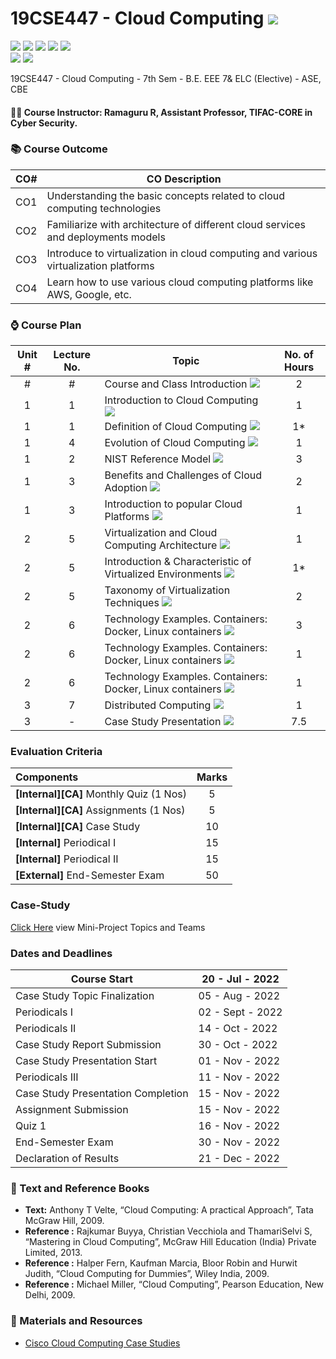 # 19CSE447 - Cloud Computing ![](https://img.shields.io/badge/-Live-brightgreen)
![](https://img.shields.io/badge/Batch-19EEE-lightgreen) ![](https://img.shields.io/badge/Batch-19ELC-lightgreen) ![](https://img.shields.io/badge/UG-blue) ![](https://img.shields.io/badge/Subject-Cloud-blue) ![](https://img.shields.io/badge/Subject-Elective-purple)  <br/>
![](https://img.shields.io/badge/Lecture-3-orange)  ![](https://img.shields.io/badge/Credits-3-orange)

19CSE447 - Cloud Computing - 7th Sem - B.E. EEE 7&amp; ELC (Elective) - ASE, CBE

#### :teacher: Course Instructor:  Ramaguru R, Assistant Professor, TIFAC-CORE in Cyber Security.

### :books: Course Outcome

| CO#  | CO Description |
|------|----------------|
| CO1 | Understanding the basic concepts related to cloud computing technologies |
| CO2 | Familiarize with architecture of different cloud services and deployments models |
| CO3 | Introduce to virtualization in cloud computing and various virtualization platforms |
| CO4 | Learn how to use various cloud computing platforms like AWS, Google, etc. |

### :watch: Course Plan 

| Unit # | Lecture No. | Topic | No. of Hours |
|:------:|:-----------:|-------|:------------:|
| # | # | Course and Class Introduction ![](https://img.shields.io/badge/-Completed-brightgreen) | 2 |
| 1 | 1 | Introduction to Cloud Computing ![](https://img.shields.io/badge/-Completed-brightgreen) | 1 |
| 1 | 1 | Definition of Cloud Computing ![](https://img.shields.io/badge/-Completed-brightgreen)| 1* |
| 1 | 4 | Evolution of Cloud Computing ![](https://img.shields.io/badge/-Completed-brightgreen) | 1 |
| 1 | 2 | NIST Reference Model ![](https://img.shields.io/badge/-Completed-brightgreen) | 3 |
| 1 | 3 | Benefits and Challenges of Cloud Adoption ![](https://img.shields.io/badge/-Completed-brightgreen) | 2 |
| 1 | 3 | Introduction to popular Cloud Platforms ![](https://img.shields.io/badge/-Completed-brightgreen) | 1 |
| 2 | 5 | Virtualization and Cloud Computing Architecture ![](https://img.shields.io/badge/-Completed-brightgreen) | 1 | 
| 2 | 5 | Introduction & Characteristic of Virtualized Environments ![](https://img.shields.io/badge/-Completed-brightgreen) | 1* |
| 2 | 5 | Taxonomy of Virtualization Techniques ![](https://img.shields.io/badge/-Completed-brightgreen) | 2 |
| 2 | 6 | Technology Examples. Containers: Docker, Linux containers ![](https://img.shields.io/badge/-Completed-brightgreen) | 3 |
| 2 | 6 | Technology Examples. Containers: Docker, Linux containers ![](https://img.shields.io/badge/-Assignment-purple) | 1 |
| 2 | 6 | Technology Examples. Containers: Docker, Linux containers ![](https://img.shields.io/badge/-Quiz-darkblue) | 1 |
| 3 | 7 | Distributed Computing ![](https://img.shields.io/badge/-Completed-brightgreen) | 1 |
| 3 | - | Case Study Presentation ![](https://img.shields.io/badge/-Completed-brightgreen) | 7.5 |


### Evaluation Criteria

| Components | Marks |
|:----------|:-----:|
| **[Internal][CA]** Monthly Quiz (1 Nos) | 5 |
| **[Internal][CA]** Assignments (1 Nos) | 5 |
| **[Internal][CA]** Case Study | 10 |
| **[Internal]** Periodical I | 15 |
| **[Internal]** Periodical II | 15 |
| **[External]** End-Semester Exam | 50 |

### Case-Study
[Click Here](Mini-Project) view Mini-Project Topics and Teams

### Dates and Deadlines

| Course Start | 20 - Jul - 2022 |
|--------------|-----------------|
| Case Study Topic Finalization | 05 - Aug - 2022 |
| Periodicals I | 02 - Sept - 2022 |
| Periodicals II | 14 - Oct - 2022 |
| Case Study Report Submission | 30 - Oct - 2022 |
| Case Study Presentation Start | 01 - Nov - 2022 |
| Periodicals III | 11 - Nov - 2022 |
| Case Study Presentation Completion | 15 - Nov - 2022 |
| Assignment Submission | 15 - Nov - 2022 |
| Quiz 1 | 16 - Nov - 2022 |
| End-Semester Exam | 30 - Nov - 2022 |
| Declaration of Results | 21 - Dec - 2022 |

### :green_book: Text and Reference Books
 - **Text:** Anthony T Velte, “Cloud Computing: A practical Approach”, Tata McGraw Hill, 2009.
 - **Reference :** Rajkumar Buyya, Christian Vecchiola and ThamariSelvi S, “Mastering in Cloud Computing”, McGraw Hill Education (India) Private Limited, 2013.
 - **Reference :** Halper Fern, Kaufman Marcia, Bloor Robin and Hurwit Judith, “Cloud Computing for Dummies”, Wiley India, 2009.
 - **Reference :** Michael Miller, “Cloud Computing”, Pearson Education, New Delhi, 2009.
 
### :notebook: Materials and Resources
 - [Cisco Cloud Computing Case Studies](https://www.cisco.com/c/en/us/solutions/cloud-computing/case-studies.html#~all-case-studies)
